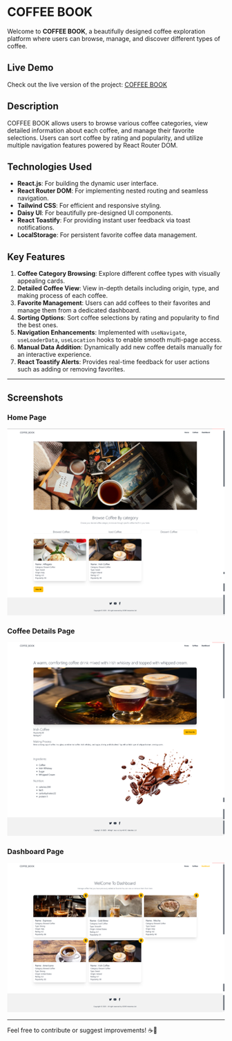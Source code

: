 # COFFEE BOOK

Welcome to **COFFEE BOOK**, a beautifully designed coffee exploration platform where users can browse, manage, and discover different types of coffee.

## Live Demo

Check out the live version of the project: [COFFEE BOOK](https://coffee-books-02.netlify.app/)

## Description

COFFEE BOOK allows users to browse various coffee categories, view detailed information about each coffee, and manage their favorite selections. Users can sort coffee by rating and popularity, and utilize multiple navigation features powered by React Router DOM.

## Technologies Used

- **React.js**: For building the dynamic user interface.
- **React Router DOM**: For implementing nested routing and seamless navigation.
- **Tailwind CSS**: For efficient and responsive styling.
- **Daisy UI**: For beautifully pre-designed UI components.
- **React Toastify**: For providing instant user feedback via toast notifications.
- **LocalStorage**: For persistent favorite coffee data management.

## Key Features

1. **Coffee Category Browsing**: Explore different coffee types with visually appealing cards.
2. **Detailed Coffee View**: View in-depth details including origin, type, and making process of each coffee.
3. **Favorite Management**: Users can add coffees to their favorites and manage them from a dedicated dashboard.
4. **Sorting Options**: Sort coffee selections by rating and popularity to find the best ones.
5. **Navigation Enhancements**: Implemented with `useNavigate`, `useLoaderData`, `useLocation` hooks to enable smooth multi-page access.
6. **Manual Data Addition**: Dynamically add new coffee details manually for an interactive experience.
7. **React Toastify Alerts**: Provides real-time feedback for user actions such as adding or removing favorites.

---
## Screenshots

### Home Page
![Home Page](/src/assets/coffee%20book%201.png)

### Coffee Details Page
![Coffee Details](/src/assets/coffee%20book%202.png)

### Dashboard Page
![Dashboard](/src/assets/coffee%20book%203.png)

---

Feel free to contribute or suggest improvements! ☕🚀